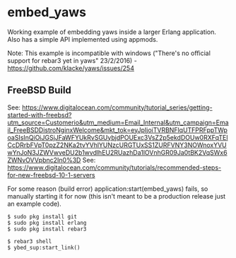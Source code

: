 embed_yaws
=====

Working example of embedding yaws inside a larger Erlang application. Also has a simple API implemented using appmods.

Note: This example is incompatible with windows ("There's no official support for rebar3 yet in yaws" 23/2/2016) - https://github.com/klacke/yaws/issues/254

FreeBSD Build
-------------

See: https://www.digitalocean.com/community/tutorial_series/getting-started-with-freebsd?utm_source=Customerio&utm_medium=Email_Internal&utm_campaign=Email_FreeBSDDistroNginxWelcome&mkt_tok=eyJpIjoiTVRBNFlqUTFPRFppTWpoaSIsInQiOiJGSjJFaWFYUkRvSGUybjdPOUExc3VsZ2p5ekdDOUw0RXFqTElCcDRrbFVpT0pzZ2NKa2tvYVhlYUNzcURGTUxSS1ZURFVNY3NOWnoxYVUwYnJoN3JZWVwveDU2b1wvdlhEU2RUazhDa1lOVnhGR09Ja0tBK2VqSWx6ZWNvOVVpbnc2In0%3D
See: https://www.digitalocean.com/community/tutorials/recommended-steps-for-new-freebsd-10-1-servers

For some reason (build error) application:start(embed_yaws) fails, so manually starting it for now (this isn't meant to be a production release just an example code).

    $ sudo pkg install git
    $ sudo pkg install erlang
    $ sudo pkg install rebar3

    $ rebar3 shell
    $ ybed_sup:start_link()
